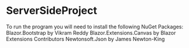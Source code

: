 # ServerSideProject
To run the program you will need to install the following NuGet Packages:
  Blazor.Bootstrap  by Vikram Reddy
  Blazor.Extensions.Canvas  by Blazor Extensions Contributors
  Newtonsoft.Json  by James Newton-King
